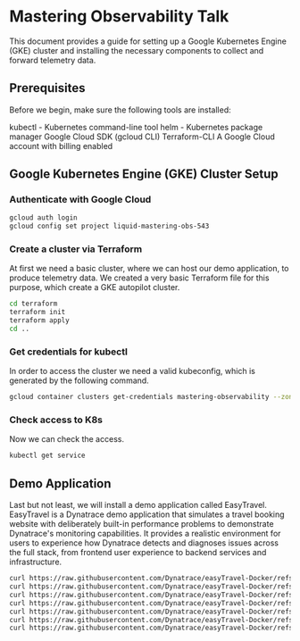# Mastering Observability Talk
This document provides a guide for setting up a Google Kubernetes Engine (GKE) cluster and installing the necessary components to collect and forward telemetry data.

## Prerequisites
Before we begin, make sure the following tools are installed:

kubectl - Kubernetes command-line tool
helm - Kubernetes package manager
Google Cloud SDK (gcloud CLI)
Terraform-CLI
A Google Cloud account with billing enabled

## Google Kubernetes Engine (GKE) Cluster Setup
### Authenticate with Google Cloud
```bash
gcloud auth login
gcloud config set project liquid-mastering-obs-543
```

### Create a cluster via Terraform
At first we need a basic cluster, where we can host our demo application, to produce telemetry data. We created a very basic Terraform file for this purpose, which create a GKE autopilot cluster.
```bash
cd terraform
terraform init
terraform apply
cd ..
```

### Get credentials for kubectl
In order to access the cluster we need a valid kubeconfig, which is generated by the following command.
```bash
gcloud container clusters get-credentials mastering-observability --zone=europe-west9
```

### Check access to K8s
Now we can check the access.
```bash
kubectl get service  
```

## Demo Application
Last but not least, we will install a demo application called EasyTravel. EasyTravel is a Dynatrace demo application that simulates a travel booking website with deliberately built-in performance problems to demonstrate Dynatrace's monitoring capabilities. It provides a realistic environment for users to experience how Dynatrace detects and diagnoses issues across the full stack, from frontend user experience to backend services and infrastructure.

```bash
curl https://raw.githubusercontent.com/Dynatrace/easyTravel-Docker/refs/heads/master/kubernetes-manifests/angular-frontend.yml | kubectl apply -f -
curl https://raw.githubusercontent.com/Dynatrace/easyTravel-Docker/refs/heads/master/kubernetes-manifests/backend.yml | kubectl apply -f -
curl https://raw.githubusercontent.com/Dynatrace/easyTravel-Docker/refs/heads/master/kubernetes-manifests/configuration-service.yml | kubectl apply -f -
curl https://raw.githubusercontent.com/Dynatrace/easyTravel-Docker/refs/heads/master/kubernetes-manifests/loadgenerator.yml | kubectl apply -f -
curl https://raw.githubusercontent.com/Dynatrace/easyTravel-Docker/refs/heads/master/kubernetes-manifests/mongodb-contentcreator.yml | kubectl apply -f -
curl https://raw.githubusercontent.com/Dynatrace/easyTravel-Docker/refs/heads/master/kubernetes-manifests/mongodb.yml | kubectl apply -f -
curl https://raw.githubusercontent.com/Dynatrace/easyTravel-Docker/refs/heads/master/kubernetes-manifests/nginx.yml | kubectl apply -f -
```